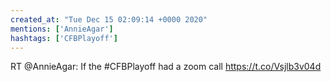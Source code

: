 ```yaml
---
created_at: "Tue Dec 15 02:09:14 +0000 2020"
mentions: ['AnnieAgar']
hashtags: ['CFBPlayoff']
---
```


RT @AnnieAgar: If the #CFBPlayoff had a zoom call https://t.co/Vsjlb3v04d